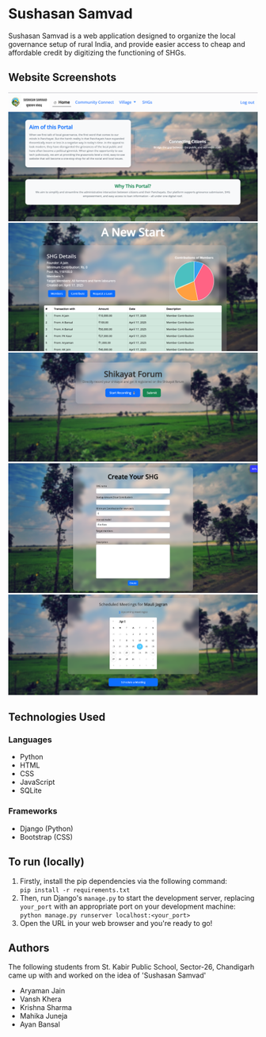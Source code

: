 # Sushasan Samvad
Sushasan Samvad is a web application designed to organize the local governance setup of rural India, and provide easier access to cheap and affordable credit by digitizing the functioning of SHGs.
## Website Screenshots
![Website screenshot](static/GitHub%20Screenshots/Screenshot%203.png)
![Website screenshot](static/GitHub%20Screenshots/Screenshot%201.png)
![Website screenshot](static/GitHub%20Screenshots/Screenshot%202.png)
![Website screenshot](static/GitHub%20Screenshots/Screenshot%204.png)
![Website screenshot](static/GitHub%20Screenshots/Screenshot%205.png)
## Technologies Used
### Languages
 - Python
 - HTML
 - CSS
 - JavaScript  
 - SQLite
### Frameworks
 - Django (Python)
 - Bootstrap (CSS)

## To run (locally)
1. Firstly, install the pip dependencies via the following command:  
    ```pip install -r requirements.txt```
2. Then, run Django's `manage.py` to start the development server, replacing `your_port` with an appropriate port on your development machine:   
    ```python manage.py runserver localhost:<your_port>```
3. Open the URL in your web browser and you're ready to go!

## Authors
The following students from St. Kabir Public School, Sector-26, Chandigarh came up with and worked on the idea of 'Sushasan Samvad'
 - Aryaman Jain
 - Vansh Khera
 - Krishna Sharma
 - Mahika Juneja
 - Ayan Bansal
